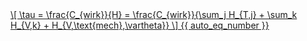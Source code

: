 <a href="/eco2_guide_center/1.%20ECO2%20Logic%20Guide/Hee1_Equation_List.html" class="equation-link" target="_blank" rel="noopener noreferrer">
  \[
  \tau = \frac{C_{wirk}}{H} = \frac{C_{wirk}}{\sum_j H_{T,j} + \sum_k H_{V,k} + H_{V,\text{mech},\vartheta}}
  \] {{ auto_eq_number }}
</a>
